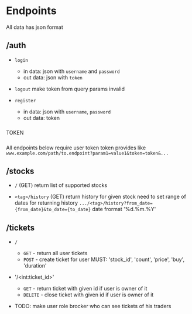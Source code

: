 Endpoints
=========

All data has json format

/auth
-----

- `login`
    - in data:
        json with `username` and `password`
    - out data:
        json with `token`
        
- `logout`
    make token from query params invalid
    
- `register`
    - in data:
        json with `username`, `password`
    - out data:
        token
     
#####
TOKEN
#####
All endpoints below require user token
token provides like `www.example.com/path/to.endpoint?param1=value1&token=token&...`

/stocks
-------

- `/` (GET)
    return list of supported stocks
    
- `<tag>/history` (GET)
    return history for given stock 
    need to set range of dates for returning history
    `.../<tag>/history?from_date={from_date}&to_date={to_date}`
    date frormat '%d.%m.%Y'
    
    
/tickets
--------

- `/`
    - `GET` - return all user tickets
    - `POST` - create ticket for user
        MUST: 'stock_id', 'count', 'price', 'buy', 'duration'
        
- '/\<int:ticket_id\>'
    - `GET` - return ticket with given id if user is owner of it
    - `DELETE` - close ticket with given id if user is owner of it
    
- TODO: make user role brocker who can see tickets of his traders
